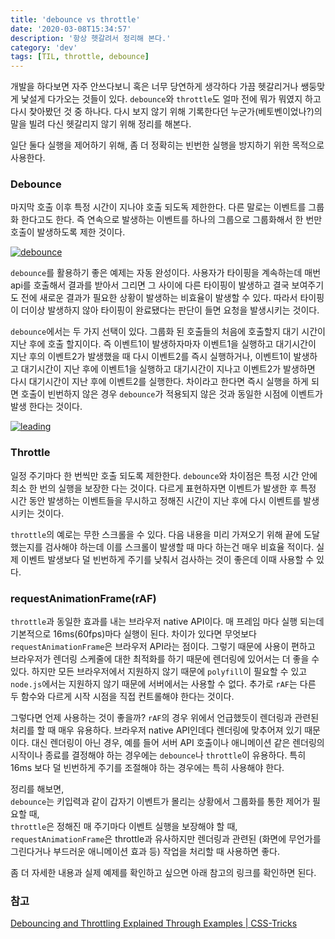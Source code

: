 ```yaml
---
title: 'debounce vs throttle'
date: '2020-03-08T15:34:57'
description: '항상 헷갈려서 정리해 본다.'
category: 'dev'
tags: [TIL, throttle, debounce]
---
```


개발을 하다보면 자주 안쓰다보니 혹은 너무 당연하게 생각하다 가끔 헷갈리거나 쌩둥맞게 낯설게 다가오는 것들이 있다. `debounce`와 `throttle`도 얼마 전에 뭐가 뭐였지 하고 다시 찾아봤던 것 중 하나다.
다시 보지 않기 위해 기록한다던 누군가(베토벤이었나?)의 말을 빌려 다신 헷갈리지 않기 위해 정리를 해본다.

일단 둘다 실행을 제어하기 위해, 좀 더 정확히는 빈번한 실행을 방지하기 위한 목적으로 사용한다.

### Debounce

마지막 호출 이후 특정 시간이 지나야 호출 되도독 제한한다. 다른 말로는 이벤트를 그룹화 한다고도 한다. 즉 연속으로 발생하는 이벤트를 하나의 그룹으로 그룹화해서 한 번만 호출이 발생하도록 제한 것이다.

[![debounce](https://i0.wp.com/css-tricks.com/wp-content/uploads/2016/04/debounce.png)](https://i0.wp.com/css-tricks.com/wp-content/uploads/2016/04/debounce.png)

`debounce`를 활용하기 좋은 예제는 자동 완성이다. 사용자가 타이핑을 계속하는데 매번 api를 호출해서 결과를 받아서 그리면 그 사이에 다른 타이핑이 발생하고 결국 보여주기도 전에 새로운 결과가 필요한 상황이 발생하는 비효율이 발생할 수 있다. 따라서 타이핑이 더이상 발생하지 않아 타이핑이 완료됐다는 판단이 들면 요청을 발생시키는 것이다.

`debounce`에서는 두 가지 선택이 있다. 그룹화 된 호출들의 처음에 호출할지 대기 시간이 지난 후에 호출 할지이다. 즉 이벤트1이 발생하자마자 이벤트1을 실행하고 대기시간이 지난 후의 이벤트2가 발생했을 때 다시 이벤트2를 즉시 실행하거나, 이벤트1이 발생하고 대기시간이 지난 후에 이벤트1을 실행하고 대기시간이 지나고 이벤트2가 발생하면 다시 대기시간이 지난 후에 이벤트2를 실행한다. 차이라고 한다면 즉시 실행을 하게 되면 호출이 빈번하지 않은 경우 `debounce`가 적용되지 않은 것과 동일한 시점에 이벤트가 발생 한다는 것이다.

[![leading](https://i2.wp.com/css-tricks.com/wp-content/uploads/2016/04/debounce-leading.png)](https://i2.wp.com/css-tricks.com/wp-content/uploads/2016/04/debounce-leading.png)

### Throttle

일정 주기마다 한 번씩만 호출 되도록 제한한다. `debounce`와 차이점은 특정 시간 안에 최소 한 번의 실행을 보장한 다는 것이다. 다르게 표현하자면 이벤트가 발생한 후 특정 시간 동안 발생하는 이벤트들을 무시하고 정해진 시간이 지난 후에 다시 이벤트를 발생 시키는 것이다.

`throttle`의 예로는 무한 스크롤을 수 있다. 다음 내용을 미리 가져오기 위해 끝에 도달했는지를 검사해야 하는데 이를 스크롤이 발생할 때 마다 하는건 매우 비효율 적이다. 실제 이벤트 발생보다 덜 빈번하게 주기를 낮춰서 검사하는 것이 좋은데 이때 사용할 수 있다.

### requestAnimationFrame(rAF)

`throttle`과 동일한 효과를 내는 브라우저 native API이다. 매 프레임 마다 실행 되는데 기본적으로 16ms(60fps)마다 실행이 된다. 차이가 있다면 무엇보다 `requestAnimationFrame`은 브라우저 API라는 점이다. 그렇기 때문에 사용이 편하고 브라우저가 렌더링 스케줄에 대한 최적화를 하기 때문에 렌더링에 있어서는 더 좋을 수 있다. 하지만 모든 브라우저에서 지원하지 않기 때문에 `polyfill`이 필요할 수 있고 `node.js`에서는 지원하지 않기 때문에 서버에서는 사용할 수 없다. 추가로 `rAF`는 다른 두 함수와 다르게 시작 시점을 직접 컨트롤해야 한다는 것이다.

그렇다면 언제 사용하는 것이 좋을까?
`rAF`의 경우 위에서 언급했듯이 렌더링과 관련된 처리를 할 때 매우 유용하다. 브라우저 native API인데다 렌더링에 맞추어져 있기 때문이다. 대신 렌더링이 아닌 경우, 예를 들어 서버 API 호출이나 애니메이션 같은 렌더링의 시작이나 종료를 결정해야 하는 경우에는 `debounce`나 `throttle`이 유용하다. 특히 16ms 보다 덜 빈번하게 주기를 조절해야 하는 경우에는 특히 사용해야 한다.

정리를 해보면,  
`debounce`는 키입력과 같이 갑자기 이벤트가 몰리는 상황에서 그룹화를 통한 제어가 필요할 때,  
`throttle`은 정해진 매 주기마다 이벤트 실행을 보장해야 할 때,  
`requestAnimationFrame`은 throttle과 유사하지만 렌더링과 관련된 (화면에 무언가를 그린다거나 부드러운 애니메이션 효과 등) 작업을 처리할 때 사용하면 좋다.

좀 더 자세한 내용과 실제 예제를 확인하고 싶으면 아래 참고의 링크를 확인하면 된다.

### 참고

[Debouncing and Throttling Explained Through Examples \| CSS-Tricks](https://css-tricks.com/debouncing-throttling-explained-examples/)
